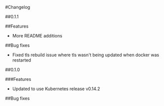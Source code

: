 #Changelog

##0.1.1

##Features
* More README additions

##Bug fixes
* Fixed tls rebuild issue where tls wasn't being updated when docker was restarted

##0.1.0

###Features
* Updated to use Kubernetes release v0.14.2

##Bug fixes